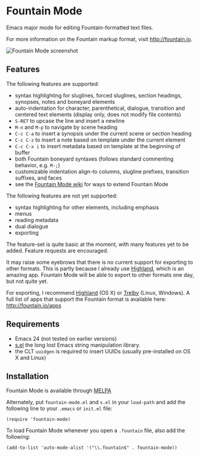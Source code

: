 Fountain Mode
=============

Emacs major mode for editing Fountain-formatted text files.

For more information on the Fountain markup format, visit
<http://fountain.io>.

![Fountain Mode screenshot][screenshot]

[screenshot]: https://dl.dropboxusercontent.com/u/94472468/fountain-mode-cdn/screenshot.png

Features
--------

The following features are supported:

- syntax highlighting for sluglines, forced sluglines, section headings,
  synopses, notes and boneyard elements
- auto-indentation for character, parenthetical, dialogue, transition
  and centered text elements (display only, does not modify file
  contents)
- `S-RET` to upcase the line and insert a newline
- `M-n` and `M-p` to navigate by scene heading
- `C-c C-a` to insert a synopsis under the current scene or section
  heading
- `C-c C-z` to insert a note based on template under the current element
- `C-c C-x i` to insert metadata based on template at the beginning of
  buffer
- both Fountain boneyard syntaxes (follows standard commenting behavior,
  e.g. `M-;`)
- customizable indentation align-to columns, slugline prefixes,
  transition suffixes, and faces
- see the [Fountain Mode wiki][wiki] for ways to extend Fountain Mode

The following features are not yet supported:

- syntax highlighting for other elements, including emphasis
- menus
- reading metadata
- dual dialogue
- exporting

The feature-set is quite basic at the moment, with many features yet to
be added. Feature requests are encouraged.

It may raise some eyebrows that there is no current support for
exporting to other formats. This is partly because I already use
[Highland][], which is an amazing app. Fountain Mode will be able to
export to other formats one day, but not quite yet.

For exporting, I recommend [Highland][] (OS X) or [Trelby][] (Linux,
Windows). A full list of apps that support the Fountain format is
available here: <http://fountain.io/apps>

[wiki]: https://github.com/rnkn/fountain-mode/wiki/ "Fountain Mode wiki"
[Highland]: http://www.quoteunquoteapps.com/highland/ "Highland"
[Trelby]: http://www.trelby.org "Trelby"

Requirements
------------

- Emacs 24 (not tested on earlier versions)
- [s.el][] the long lost Emacs string manipulation library.
- the CLT `uuidgen` is required to insert UUIDs (usually pre-installed
  on OS X and Linux)

[s.el]: https://github.com/magnars/s.el "s.el"

Installation
------------

Fountain Mode is available through [MELPA][]

Alternately, put `fountain-mode.el` and `s.el` in your `load-path` and
add the following line to your `.emacs` or `init.el` file:

    (require 'fountain-mode)

To load Fountain Mode whenever you open a `.fountain` file, also add the
following:

    (add-to-list 'auto-mode-alist '("\\.fountain$" . fountain-mode))

[MELPA]: http://melpa.milkbox.net "MELPA"
